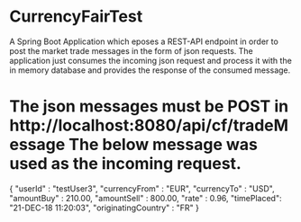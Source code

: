 # CurrencyFairTest
A Spring Boot Application which eposes a REST-API endpoint in order to post the market trade messages in the form of json requests. The application just consumes the incoming json request and process it with the in memory database and provides the response of the consumed message.
# The json messages must be POST in http://localhost:8080/api/cf/tradeMessage The below message was used as the incoming request.
{
   "userId" : "testUser3",
   "currencyFrom" : "EUR",
   "currencyTo" : "USD",
   "amountBuy" : 210.00,
   "amountSell" : 800.00,
   "rate" : 0.96,
   "timePlaced": "21-DEC-18 11:20:03",
   "originatingCountry" : "FR"
}
